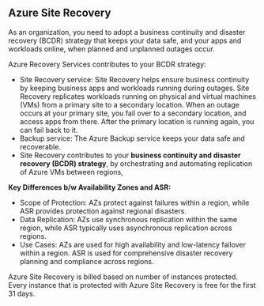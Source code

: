 ## Azure Site Recovery

As an organization, you need to adopt a business continuity and disaster recovery (BCDR) strategy that keeps your data safe, and your apps and workloads online, when planned and unplanned outages occur.

Azure Recovery Services contributes to your BCDR strategy:

- Site Recovery service: Site Recovery helps ensure business continuity by keeping business apps and workloads running during outages. Site Recovery replicates workloads running on physical and virtual machines (VMs) from a primary site to a secondary location. When an outage occurs at your primary site, you fail over to a secondary location, and access apps from there. After the primary location is running again, you can fail back to it.
- Backup service: The Azure Backup service keeps your data safe and recoverable.
- Site Recovery contributes to your **business continuity and disaster recovery (BCDR) strategy**, by orchestrating and automating replication of Azure VMs between regions,

**Key Differences b/w Availability Zones and ASR:**

- Scope of Protection: AZs protect against failures within a region, while ASR provides protection against regional disasters.
- Data Replication: AZs use synchronous replication within the same region, while ASR typically uses asynchronous replication across regions.
- Use Cases: AZs are used for high availability and low-latency failover within a region. ASR is used for comprehensive disaster recovery planning and compliance across regions.

Azure Site Recovery is billed based on number of instances protected. Every instance that is protected with Azure Site Recovery is free for the first 31 days.
